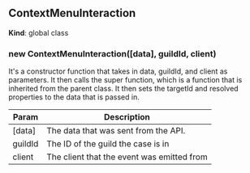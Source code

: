 <a name="ContextMenuInteraction"></a>

## ContextMenuInteraction
**Kind**: global class  
<a name="new_ContextMenuInteraction_new"></a>

### new ContextMenuInteraction([data], guildId, client)
It's a constructor function that takes in data, guildId, and client as parameters. It then calls thesuper function, which is a function that is inherited from the parent class. It then sets thetargetId and resolved properties to the data that is passed in.


| Param | Description |
| --- | --- |
| [data] | The data that was sent from the API. |
| guildId | The ID of the guild the case is in |
| client | The client that the event was emitted from |

